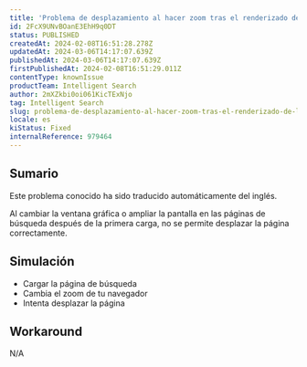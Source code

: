 ```yaml
---
title: 'Problema de desplazamiento al hacer zoom tras el renderizado de la página de búsqueda'
id: 2FcX9UNvBOanE3EhH9q0DT
status: PUBLISHED
createdAt: 2024-02-08T16:51:28.278Z
updatedAt: 2024-03-06T14:17:07.639Z
publishedAt: 2024-03-06T14:17:07.639Z
firstPublishedAt: 2024-02-08T16:51:29.011Z
contentType: knownIssue
productTeam: Intelligent Search
author: 2mXZkbi0oi061KicTExNjo
tag: Intelligent Search
slug: problema-de-desplazamiento-al-hacer-zoom-tras-el-renderizado-de-la-pagina-de-busqueda
locale: es
kiStatus: Fixed
internalReference: 979464
---
```


## Sumario

<div class="alert alert-info">
  <p>Este problema conocido ha sido traducido automáticamente del inglés.</p>
</div>



Al cambiar la ventana gráfica o ampliar la pantalla en las páginas de búsqueda después de la primera carga, no se permite desplazar la página correctamente.


##

## Simulación




- Cargar la página de búsqueda
- Cambia el zoom de tu navegador
- Intenta desplazar la página



## Workaround


N/A




